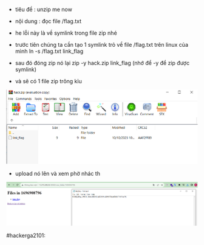 - tiêu đề : unzip me now
- nội dung : đọc file /flag.txt 

- he lỗi này là về symlink trong file zip nhé
- trước tiên chúng ta cần tạo 1 symlink trỏ về file /flag.txt trên linux của mình 
   ln -s /flag.txt link_flag
- sau đó đóng zip nó lại 
   zip -y hack.zip link_flag (nhớ để -y để zip được symlink)

- và sẽ có 1 file zip trông kỉu

![Alt text](<../image/44.1.png>)

- upload nó lên và xem phờ nhác th 

![Alt text](<../image/44.2.png>)

#hackerga2101: